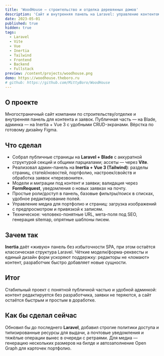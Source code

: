 ```yaml
---
title: 'WoodHouse — строительство и отделка деревянных домов'
description: 'Сайт и внутренняя панель на Laravel: управление контентом, портфолио и заявками; вёрстка по готовому дизайну.'
date: 2023-05-01
published: true
hidden: true
tags:
  - Laravel
  - Vite
  - Vue
  - Inertia
  - Tailwind
  - Frontend
  - Backend
  - Fullstack
preview: /content/projects/woodhouse.png
demo: https://woodhouse.theboro.ru
# github: https://github.com/MittyBoro/WoodHouse
---
```


## О проекте

Многостраничный сайт компании по строительству/отделке и внутренняя панель для контента и заявок. Публичная часть — на Blade, админка — на Inertia + Vue 3 с удобными CRUD-экранами. Вёрстка по готовому дизайну Figma.

## Что сделал

- Собрал публичные страницы на **Laravel + Blade** с аккуратной структурой секций и общими парциалами; ассеты — через **Vite**.
- Реализовал админ-панель на **Inertia + Vue 3 (Tailwind)**: разделы страниц, статей/новостей, портфолио, настроек/свойств и обработка заявок «перезвоните».
- Модели и миграции под контент и заявки; валидация через **FormRequest**, уведомления о новых заявках на почту.
- Простые роли/доступ в панель, базовые фильтры/поиск в списках, удобное редактирование полей.
- Управление медиа для портфолио и страниц: загрузка изображений с предпросмотром и привязкой к записям.
- Техническое: человеко-понятные URL, мета-поля под SEO, генерация sitemap, опрятные шаблоны писем.

## Зачем так

**Inertia** даёт «живую» панель без избыточности SPA, при этом остаётся классическая структура Laravel. Чёткие модели/форма-реквесты и единый дизайн форм ускоряют поддержку: редакторы не «ломают» контент, разработчик быстро добавляет новые сущности.

## Итог

Стабильный проект с понятной публичной частью и удобной админкой: контент редактируется без разработчика, заявки не теряются, а сайт остаётся быстрым и простым в доработке.

## Как бы сделал сейчас

Обновил бы до последнего **Laravel**, добавил строгие политики доступа и типизированные ресурсы для выдачи, а почтовые уведомления и тяжёлые операции вынес в очереди с ретраями. Для медиа — генерацию нескольких размеров на билде и автозаполнение Open Graph для карточек портфолио.
